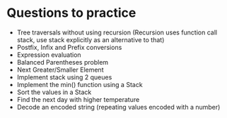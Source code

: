 # Questions to practice

- Tree traversals without using recursion
  (Recursion uses function call stack, use stack explicitly as an alternative to that)
- Postfix, Infix and Prefix conversions
- Expression evaluation
- Balanced Parentheses problem
- Next Greater/Smaller Element
- Implement stack using 2 queues
- Implement the min() function using a Stack
- Sort the values in a Stack
- Find the next day with higher temperature
- Decode an encoded string (repeating values encoded with a number)
